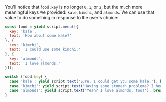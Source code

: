 You'll notice that `food.key` is no longer `0`, `1`, or `2`, but the much more meaningful keys we provided: `kale`, `kimchi`, and `almonds`. We can use that value to do something in response to the user's choice:

```js
const food = yield script.menu([{
  key: 'kale',
  text: 'How about some kale?'
}, {
  key: 'kimchi',
  text: 'I could use some kimchi.'
}, {
  key: 'almonds',
  text: 'I love almonds.'
}]);

switch (food.key) {
  case 'kale': yield script.text('Sure, I could get you some kale.'); break;
  case 'kimchi': yield script.text('Having some stomach problems? I hear kimchi helps.'); break;
  case 'almonds': yield script.text('Yeah? I love almonds, too!'); break;
}
```
